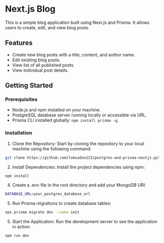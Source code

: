 # Next.js Blog

This is a simple blog application built using Next.js and Prisma. It allows users to create, edit, and view blog posts.

## Features

- Create new blog posts with a title, content, and author name.
- Edit existing blog posts.
- View list of all published posts.
- View individual post details.

## Getting Started

### Prerequisites

- Node.js and npm installed on your machine.
- PostgreSQL database server running locally or accessible via URL.
- Prisma CLI installed globally: `npm install prisma -g`.

### Installation

1. Clone the Repository: Start by cloning the repository to your local machine using the following command:

```bash
git clone https://github.com/lomsadze123/postgres-and-prisma-nextjs.git
```

2. Install Dependencies: Install the project dependencies using npm:

```bash
npm install
```

4. Create a .env file in the root directory and add your MongoDB URI:

```bash
DATABASE_URL=your_postgres_database_url
```

5. Run Prisma migrations to create database tables:

```bash
npx prisma migrate dev --name init
```

5. Start the Application: Run the development server to see the application in action:

```bash
npm run dev
```
